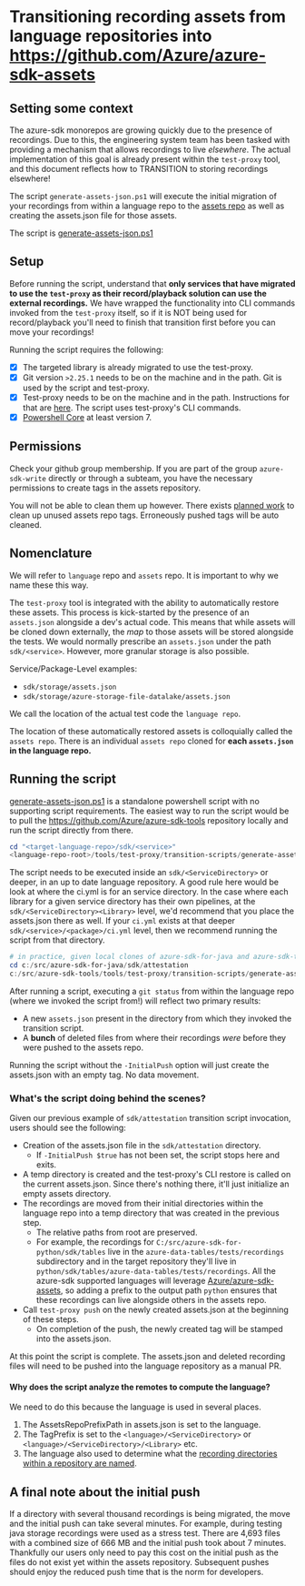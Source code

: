 # Transitioning recording assets from language repositories into <https://github.com/Azure/azure-sdk-assets>

## Setting some context

The azure-sdk monorepos are growing quickly due to the presence of recordings. Due to this, the engineering system team has been tasked with providing a mechanism that allows recordings to live _elsewhere_. The actual implementation of this goal is already present within the `test-proxy` tool, and this document reflects how to TRANSITION to storing recordings elsewhere!

The script `generate-assets-json.ps1` will execute the initial migration of your recordings from within a language repo to the [assets repo](https://github.com/Azure/azure-sdk-assets) as well as creating the assets.json file for those assets.

The script is [generate-assets-json.ps1](https://github.com/Azure/azure-sdk-tools/blob/main/tools/test-proxy/transition-scripts/generate-assets-json.ps1)

## Setup

Before running the script, understand that **only services that have migrated to use the `test-proxy` as their record/playback solution can use the external recordings.** We have wrapped the functionality into CLI commands invoked from the `test-proxy` itself, so if it is NOT being used for record/playback you'll need to finish that transition first before you can move your recordings!

Running the script requires the following:

- [x] The targeted library is already migrated to use the test-proxy.
- [x] Git version `>2.25.1` needs to be on the machine and in the path. Git is used by the script and test-proxy.
- [x] Test-proxy needs to be on the machine and in the path. Instructions for that are [here](https://github.com/Azure/azure-sdk-tools/blob/main/tools/test-proxy/Azure.Sdk.Tools.TestProxy/README.md#installation). The script uses test-proxy's CLI commands.
- [x] [Powershell Core](https://learn.microsoft.com/en-us/powershell/scripting/install/installing-powershell?view=powershell-7.2) at least version 7.

## Permissions

Check your github group membership. If you are part of the group `azure-sdk-write` directly or through a subteam, you have the necessary permissions to create tags in the assets repository.

You will not be able to clean them up however. There exists [planned work](https://github.com/Azure/azure-sdk-tools/issues/4298) to clean up unused assets repo tags. Erroneously pushed tags will be auto cleaned.

## Nomenclature

We will refer to `language` repo and `assets` repo. It is important to why we name these this way.

The `test-proxy` tool is integrated with the ability to automatically restore these assets. This process is kick-started by the presence of an `assets.json` alongside a dev's actual code. This means that while assets will be cloned down externally, the _map_ to those assets will be stored alongside the tests. We would normally prescribe an `assets.json` under the path `sdk/<service>`. However, more granular storage is also possible.

Service/Package-Level examples:

- `sdk/storage/assets.json`
- `sdk/storage/azure-storage-file-datalake/assets.json`

We call the location of the actual test code the `language repo`.

The location of these automatically restored assets is colloquially called the `assets repo`. There is an individual `assets repo` cloned for **each `assets.json` in the language repo.**

## Running the script

[generate-assets-json.ps1](https://github.com/Azure/azure-sdk-tools/blob/main/tools/test-proxy/transition-scripts/generate-assets-json.ps1) is a standalone powershell script with no supporting script requirements. The easiest way to run the script would be to pull the <https://github.com/Azure/azure-sdk-tools> repository locally and run the script directly from there.

```powershell
cd "<target-language-repo>/sdk/<service>"
<language-repo-root>/tools/test-proxy/transition-scripts/generate-assets-json.ps1
```

The script needs to be executed inside an `sdk/<ServiceDirectory>` or deeper, in an up to date language repository. A good rule here would be look at where the ci.yml is for an service directory. In the case where each library for a given service directory has their own pipelines, at the `sdk/<ServiceDirectory><Library>` level, we'd recommend that you place the assets.json there as well. If your `ci.yml` exists at that deeper `sdk/<service>/<package>/ci.yml` level, then we recommend running the script from that directory.

```powershell
# in practice, given local clones of azure-sdk-for-java and azure-sdk-tools
cd c:/src/azure-sdk-for-java/sdk/attestation
c:/src/azure-sdk-tools/tools/test-proxy/transition-scripts/generate-assets-json.ps1 -InitialPush $true
```

After running a script, executing a `git status` from within the language repo (where we invoked the script from!) will reflect two primary results:

- A new `assets.json` present in the directory from which they invoked the transition script.
- A **bunch** of deleted files from where their recordings _were_ before they were pushed to the assets repo.

Running the script without the `-InitialPush` option will just create the assets.json with an empty tag. No data movement.

### What's the script doing behind the scenes?

Given our previous example of `sdk/attestation` transition script invocation, users should see the following:

- Creation of the assets.json file in the `sdk/attestation` directory.
  - If `-InitialPush $true` has not been set, the script stops here and exits.
- A temp directory is created and the test-proxy's CLI restore is called on the current assets.json. Since there's nothing there, it'll just initialize an empty assets directory.
- The recordings are moved from their initial directories within the language repo into a temp directory that was created in the previous step.
  - The relative paths from root are preserved.
  - For example, the recordings for `C:/src/azure-sdk-for-python/sdk/tables` live in the `azure-data-tables/tests/recordings` subdirectory and in the target repository they'll live in `python/sdk/tables/azure-data-tables/tests/recordings`. All the azure-sdk supported languages will leverage [Azure/azure-sdk-assets](https://github.com/Azure/azure-sdk-assets), so adding a prefix to the output path `python` ensures that these recordings can live alongside others in the assets repo.
- Call `test-proxy push` on the newly created assets.json at the beginning of these steps.
  - On completion of the push, the newly created tag will be stamped into the assets.json.

At this point the script is complete. The assets.json and deleted recording files will need to be pushed into the language repository as a manual PR.

#### Why does the script analyze the remotes to compute the language?

We need to do this because the language is used in several places.

1. The AssetsRepoPrefixPath in assets.json is set to the language.
2. The TagPrefix is set to the `<language>/<ServiceDirectory>` or `<language>/<ServiceDirectory>/<Library>` etc.
3. The language also used to determine what the [recording directories within a repository are named](https://github.com/Azure/azure-sdk-tools/blob/main/tools/test-proxy/transition-scripts/generate-assets-json.ps1#L47).

## A final note about the initial push

If a directory with several thousand recordings is being migrated, the move and the initial push can take several minutes. For example, during testing java storage recordings were used as a stress test. There are 4,693 files with a combined size of 666 MB and the initial push took about 7 minutes. Thankfully our users only need to pay this cost on the initial push as the files do not exist yet within the assets repository. Subsequent pushes should enjoy the reduced push time that is the norm for developers.
